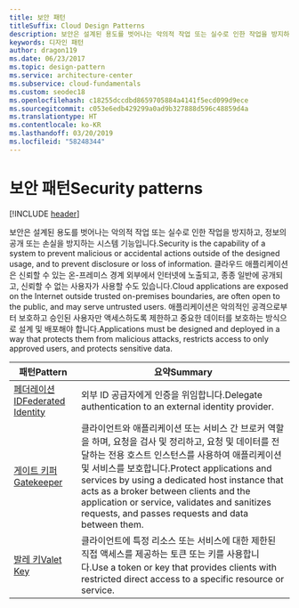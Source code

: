 ```yaml
---
title: 보안 패턴
titleSuffix: Cloud Design Patterns
description: 보안은 설계된 용도를 벗어나는 악의적 작업 또는 실수로 인한 작업을 방지하고, 정보의 공개 또는 손실을 방지하는 시스템 기능입니다. 클라우드 애플리케이션은 신뢰할 수 있는 온-프레미스 경계 외부에서 인터넷에 노출되고, 종종 일반에 공개되고, 신뢰할 수 없는 사용자가 사용할 수도 있습니다. 애플리케이션은 악의적인 공격으로부터 보호하고 승인된 사용자만 액세스하도록 제한하고 중요한 데이터를 보호하는 방식으로 설계 및 배포해야 합니다.
keywords: 디자인 패턴
author: dragon119
ms.date: 06/23/2017
ms.topic: design-pattern
ms.service: architecture-center
ms.subservice: cloud-fundamentals
ms.custom: seodec18
ms.openlocfilehash: c18255dccdbd8659705884a4141f5ecd099d9ece
ms.sourcegitcommit: c053e6edb429299a0ad9b327888d596c48859d4a
ms.translationtype: HT
ms.contentlocale: ko-KR
ms.lasthandoff: 03/20/2019
ms.locfileid: "58248344"
---
```

# <a name="security-patterns"></a><span data-ttu-id="f322f-106">보안 패턴</span><span class="sxs-lookup"><span data-stu-id="f322f-106">Security patterns</span></span>

[!INCLUDE [header](../../_includes/header.md)]

<span data-ttu-id="f322f-107">보안은 설계된 용도를 벗어나는 악의적 작업 또는 실수로 인한 작업을 방지하고, 정보의 공개 또는 손실을 방지하는 시스템 기능입니다.</span><span class="sxs-lookup"><span data-stu-id="f322f-107">Security is the capability of a system to prevent malicious or accidental actions outside of the designed usage, and to prevent disclosure or loss of information.</span></span> <span data-ttu-id="f322f-108">클라우드 애플리케이션은 신뢰할 수 있는 온-프레미스 경계 외부에서 인터넷에 노출되고, 종종 일반에 공개되고, 신뢰할 수 없는 사용자가 사용할 수도 있습니다.</span><span class="sxs-lookup"><span data-stu-id="f322f-108">Cloud applications are exposed on the Internet outside trusted on-premises boundaries, are often open to the public, and may serve untrusted users.</span></span> <span data-ttu-id="f322f-109">애플리케이션은 악의적인 공격으로부터 보호하고 승인된 사용자만 액세스하도록 제한하고 중요한 데이터를 보호하는 방식으로 설계 및 배포해야 합니다.</span><span class="sxs-lookup"><span data-stu-id="f322f-109">Applications must be designed and deployed in a way that protects them from malicious attacks, restricts access to only approved users, and protects sensitive data.</span></span>

|                    <span data-ttu-id="f322f-110">패턴</span><span class="sxs-lookup"><span data-stu-id="f322f-110">Pattern</span></span>                     |                                                                                                         <span data-ttu-id="f322f-111">요약</span><span class="sxs-lookup"><span data-stu-id="f322f-111">Summary</span></span>                                                                                                         |
|------------------------------------------------|-------------------------------------------------------------------------------------------------------------------------------------------------------------------------------------------------------------------------|
| [<span data-ttu-id="f322f-112">페더레이션 ID</span><span class="sxs-lookup"><span data-stu-id="f322f-112">Federated Identity</span></span>](../federated-identity.md) |                                                                                <span data-ttu-id="f322f-113">외부 ID 공급자에게 인증을 위임합니다.</span><span class="sxs-lookup"><span data-stu-id="f322f-113">Delegate authentication to an external identity provider.</span></span>                                                                                |
|         [<span data-ttu-id="f322f-114">게이트 키퍼</span><span class="sxs-lookup"><span data-stu-id="f322f-114">Gatekeeper</span></span>](../gatekeeper.md)         | <span data-ttu-id="f322f-115">클라이언트와 애플리케이션 또는 서비스 간 브로커 역할을 하며, 요청을 검사 및 정리하고, 요청 및 데이터를 전달하는 전용 호스트 인스턴스를 사용하여 애플리케이션 및 서비스를 보호합니다.</span><span class="sxs-lookup"><span data-stu-id="f322f-115">Protect applications and services by using a dedicated host instance that acts as a broker between clients and the application or service, validates and sanitizes requests, and passes requests and data between them.</span></span> |
|          [<span data-ttu-id="f322f-116">발레 키</span><span class="sxs-lookup"><span data-stu-id="f322f-116">Valet Key</span></span>](../valet-key.md)          |                                                        <span data-ttu-id="f322f-117">클라이언트에 특정 리소스 또는 서비스에 대한 제한된 직접 액세스를 제공하는 토큰 또는 키를 사용합니다.</span><span class="sxs-lookup"><span data-stu-id="f322f-117">Use a token or key that provides clients with restricted direct access to a specific resource or service.</span></span>                                                        |
